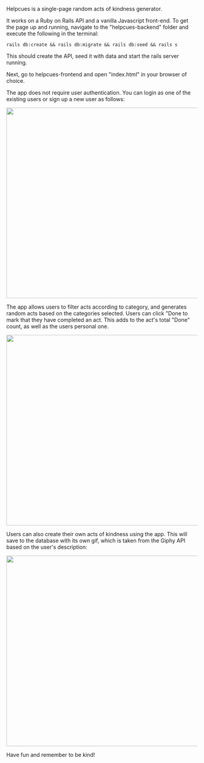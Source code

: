Helpcues is a single-page random acts of kindness generator.

It works on a Ruby on Rails API and a vanilla Javascript front-end. To get the page up and running, navigate to the "helpcues-backend" folder and execute the following in the terminal:

`rails db:create && rails db:migrate && rails db:seed && rails s`

This should create the API, seed it with data and start the rails server running.

Next, go to helpcues-frontend and open "index.html" in your browser of choice. 

The app does not require user authentication. You can login as one of the existing users or sign up a new user as follows: 

<img src="https://media.giphy.com/media/gFnSujRHaPzfZMKwLf/giphy.gif" width="750" height="500" frameBorder="0" class="giphy-embed" allowFullScreen>

The app allows users to filter acts according to category, and generates random acts based on the categories selected. Users can click "Done to mark that they have completed an act. This adds to the act's total "Done" count, as well as the users personal one.

<img src="https://media.giphy.com/media/H3wvjzmk8569NxNkzi/giphy.gif" width="750" height="500" frameBorder="0" class="giphy-embed" allowFullScreen>

Users can also create their own acts of kindness using the app. This will save to the database with its own gif, which is taken from the Giphy API based on the user's description:

<img src="https://media.giphy.com/media/TF5cduuPdxeA4LM5uo/giphy.gif" width="750" height="500" frameBorder="0" class="giphy-embed" allowFullScreen>

Have fun and remember to be kind!
